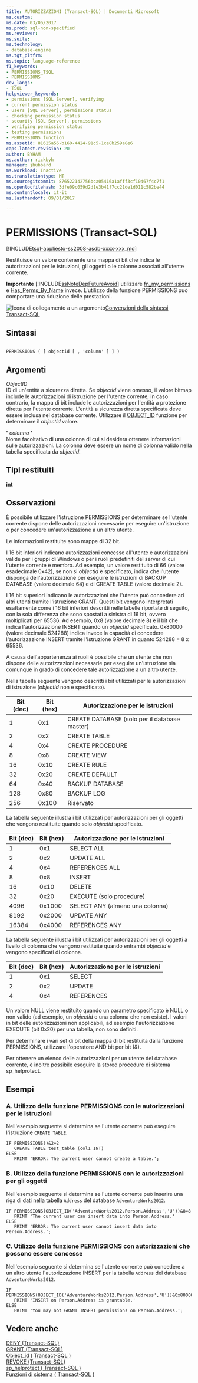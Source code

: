 ```yaml
---
title: AUTORIZZAZIONI (Transact-SQL) | Documenti Microsoft
ms.custom: 
ms.date: 03/06/2017
ms.prod: sql-non-specified
ms.reviewer: 
ms.suite: 
ms.technology:
- database-engine
ms.tgt_pltfrm: 
ms.topic: language-reference
f1_keywords:
- PERMISSIONS_TSQL
- PERMISSIONS
dev_langs:
- TSQL
helpviewer_keywords:
- permissions [SQL Server], verifying
- current permission status
- users [SQL Server], permissions status
- checking permission status
- security [SQL Server], permissions
- verifying permission status
- testing permissions
- PERMISSIONS function
ms.assetid: 81625a56-b160-4424-91c5-1ce8b259a8e6
caps.latest.revision: 20
author: BYHAM
ms.author: rickbyh
manager: jhubbard
ms.workload: Inactive
ms.translationtype: MT
ms.sourcegitcommit: 876522142756bca05416a1afff3cf10467f4c7f1
ms.openlocfilehash: 3dfe09c059d2d1e3b41f7cc21de1d011c582be44
ms.contentlocale: it-it
ms.lasthandoff: 09/01/2017

---
```

# <a name="permissions-transact-sql"></a>PERMISSIONS (Transact-SQL)
[!INCLUDE[tsql-appliesto-ss2008-asdb-xxxx-xxx_md](../../includes/tsql-appliesto-ss2008-asdb-xxxx-xxx-md.md)]

  Restituisce un valore contenente una mappa di bit che indica le autorizzazioni per le istruzioni, gli oggetti o le colonne associati all'utente corrente.  
  
 **Importante** [!INCLUDE[ssNoteDepFutureAvoid](../../includes/ssnotedepfutureavoid-md.md)] utilizzare [fn_my_permissions](../../relational-databases/system-functions/sys-fn-my-permissions-transact-sql.md) e [Has_Perms_By_Name](../../t-sql/functions/has-perms-by-name-transact-sql.md) invece. L'utilizzo della funzione PERMISSIONS può comportare una riduzione delle prestazioni.  
  
 ![Icona di collegamento a un argomento](../../database-engine/configure-windows/media/topic-link.gif "Icona di collegamento a un argomento")[Convenzioni della sintassi Transact-SQL](../../t-sql/language-elements/transact-sql-syntax-conventions-transact-sql.md)  
  
## <a name="syntax"></a>Sintassi  
  
```  
  
PERMISSIONS ( [ objectid [ , 'column' ] ] )  
```  
  
## <a name="arguments"></a>Argomenti  
 *ObjectID*  
 ID di un'entità a sicurezza diretta. Se *objectid* viene omesso, il valore bitmap include le autorizzazioni di istruzione per l'utente corrente; in caso contrario, la mappa di bit include le autorizzazioni per l'entità a protezione diretta per l'utente corrente. L'entità a sicurezza diretta specificata deve essere inclusa nel database corrente. Utilizzare il [OBJECT_ID](../../t-sql/functions/object-id-transact-sql.md) funzione per determinare il *objectid* valore.  
  
 **'** *colonna* **'**  
 Nome facoltativo di una colonna di cui si desidera ottenere informazioni sulle autorizzazioni. La colonna deve essere un nome di colonna valido nella tabella specificata da *objectid*.  
  
## <a name="return-types"></a>Tipi restituiti  
 **int**  
  
## <a name="remarks"></a>Osservazioni  
 È possibile utilizzare l'istruzione PERMISSIONS per determinare se l'utente corrente dispone delle autorizzazioni necessarie per eseguire un'istruzione o per concedere un'autorizzazione a un altro utente.  
  
 Le informazioni restituite sono mappe di 32 bit.  
  
 I 16 bit inferiori indicano autorizzazioni concesse all'utente e autorizzazioni valide per i gruppi di Windows o per i ruoli predefiniti del server di cui l'utente corrente è membro. Ad esempio, un valore restituito di 66 (valore esadecimale 0x42), se non si *objectid* è specificato, indica che l'utente disponga dell'autorizzazione per eseguire le istruzioni di BACKUP DATABASE (valore decimale 64) e di CREATE TABLE (valore decimale 2).  
  
 I 16 bit superiori indicano le autorizzazioni che l'utente può concedere ad altri utenti tramite l'istruzione GRANT. Questi bit vengono interpretati esattamente come i 16 bit inferiori descritti nelle tabelle riportate di seguito, con la sola differenza che sono spostati a sinistra di 16 bit, ovvero moltiplicati per 65536. Ad esempio, 0x8 (valore decimale 8) è il bit che indica l'autorizzazione INSERT quando un *objectid* specificato. 0x80000 (valore decimale 524288) indica invece la capacità di concedere l'autorizzazione INSERT tramite l'istruzione GRANT in quanto 524288 = 8 x 65536.  
  
 A causa dell'appartenenza ai ruoli è possibile che un utente che non dispone delle autorizzazioni necessarie per eseguire un'istruzione sia comunque in grado di concedere tale autorizzazione a un altro utente.  
  
 Nella tabella seguente vengono descritti i bit utilizzati per le autorizzazioni di istruzione (*objectid* non è specificato).  
  
|Bit (dec)|Bit (hex)|Autorizzazione per le istruzioni|  
|-----------------|-----------------|--------------------------|  
|1|0x1|CREATE DATABASE (solo per il database master)|  
|2|0x2|CREATE TABLE|  
|4|0x4|CREATE PROCEDURE|  
|8|0x8|CREATE VIEW|  
|16|0x10|CREATE RULE|  
|32|0x20|CREATE DEFAULT|  
|64|0x40|BACKUP DATABASE|  
|128|0x80|BACKUP LOG|  
|256|0x100|Riservato|  
  
 La tabella seguente illustra i bit utilizzati per autorizzazioni per gli oggetti che vengono restituite quando solo *objectid* specificato.  
  
|Bit (dec)|Bit (hex)|Autorizzazione per le istruzioni|  
|-----------------|-----------------|--------------------------|  
|1|0x1|SELECT ALL|  
|2|0x2|UPDATE ALL|  
|4|0x4|REFERENCES ALL|  
|8|0x8|INSERT|  
|16|0x10|DELETE|  
|32|0x20|EXECUTE (solo procedure)|  
|4096|0x1000|SELECT ANY (almeno una colonna)|  
|8192|0x2000|UPDATE ANY|  
|16384|0x4000|REFERENCES ANY|  
  
 La tabella seguente illustra i bit utilizzati per autorizzazioni per gli oggetti a livello di colonna che vengono restituite quando entrambi *objectid* e vengono specificati di colonna.  
  
|Bit (dec)|Bit (hex)|Autorizzazione per le istruzioni|  
|-----------------|-----------------|--------------------------|  
|1|0x1|SELECT|  
|2|0x2|UPDATE|  
|4|0x4|REFERENCES|  
  
 Un valore NULL viene restituito quando un parametro specificato è NULL o non valido (ad esempio, un *objectid* o una colonna che non esiste). I valori in bit delle autorizzazioni non applicabili, ad esempio l'autorizzazione EXECUTE (bit 0x20) per una tabella, non sono definiti.  
  
 Per determinare i vari set di bit della mappa di bit restituita dalla funzione PERMISSIONS, utilizzare l'operatore AND bit per bit (&).  
  
 Per ottenere un elenco delle autorizzazioni per un utente del database corrente, è inoltre possibile eseguire la stored procedure di sistema sp_helprotect.  
  
## <a name="examples"></a>Esempi  
  
### <a name="a-using-the-permissions-function-with-statement-permissions"></a>A. Utilizzo della funzione PERMISSIONS con le autorizzazioni per le istruzioni  
 Nell'esempio seguente si determina se l'utente corrente può eseguire l'istruzione `CREATE TABLE`.  
  
```  
IF PERMISSIONS()&2=2  
   CREATE TABLE test_table (col1 INT)  
ELSE  
   PRINT 'ERROR: The current user cannot create a table.';  
```  
  
### <a name="b-using-the-permissions-function-with-object-permissions"></a>B. Utilizzo della funzione PERMISSIONS con le autorizzazioni per gli oggetti  
 Nell'esempio seguente si determina se l'utente corrente può inserire una riga di dati nella tabella `Address` del database `AdventureWorks2012`.  
  
```  
IF PERMISSIONS(OBJECT_ID('AdventureWorks2012.Person.Address','U'))&8=8   
   PRINT 'The current user can insert data into Person.Address.'  
ELSE  
   PRINT 'ERROR: The current user cannot insert data into Person.Address.';  
```  
  
### <a name="c-using-the-permissions-function-with-grantable-permissions"></a>C. Utilizzo della funzione PERMISSIONS con autorizzazioni che possono essere concesse  
 Nell'esempio seguente si determina se l'utente corrente può concedere a un altro utente l'autorizzazione INSERT per la tabella `Address` del database `AdventureWorks2012`.  
  
```  
IF PERMISSIONS(OBJECT_ID('AdventureWorks2012.Person.Address','U'))&0x80000=0x80000  
   PRINT 'INSERT on Person.Address is grantable.'  
ELSE  
   PRINT 'You may not GRANT INSERT permissions on Person.Address.';  
```  
  
## <a name="see-also"></a>Vedere anche  
 [DENY &#40;Transact-SQL&#41;](../../t-sql/statements/deny-transact-sql.md)   
 [GRANT &#40;Transact-SQL&#41;](../../t-sql/statements/grant-transact-sql.md)   
 [Object_id &#40; Transact-SQL &#41;](../../t-sql/functions/object-id-transact-sql.md)   
 [REVOKE &#40;Transact-SQL&#41;](../../t-sql/statements/revoke-transact-sql.md)   
 [sp_helprotect &#40; Transact-SQL &#41;](../../relational-databases/system-stored-procedures/sp-helprotect-transact-sql.md)   
 [Funzioni di sistema &#40; Transact-SQL &#41;](../../relational-databases/system-functions/system-functions-for-transact-sql.md)  
  
  

